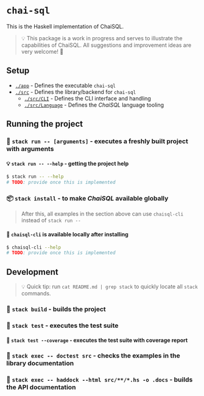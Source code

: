 # `chai-sql`

This is the Haskell implementation of ChaiSQL.

> :bulb: This package is a work in progress and serves to illustrate the
> capabilities of ChaiSQL. All suggestions and improvement ideas
> are very welcome! :dizzy:

## Setup

- [`./app`](./app/) - Defines the executable `chai-sql`
- [`./src`](./src/) - Defines the library/backend for `chai-sql`
  - [`./src/CLI`](./src/CLI/) - Defines the CLI interface and handling
  - [`./src/Language`](./src/Language/) - Defines the *ChaiSQL* language tooling

## Running the project

### 💨 `stack run -- [arguments]` - executes a freshly built project with arguments

#### 💡 `stack run -- --help` - getting the project help

```bash
$ stack run -- --help
# TODO: provide once this is implemented
```

### 📦 `stack install` - to make *ChaiSQL* available globally

> After this, all examples in the section above
> can use `chaisql-cli` instead of `stack run --`

#### 🧰 `chaisql-cli` is available locally after installing

```bash
$ chaisql-cli --help
# TODO: provide once this is implemented
```

## Development

> 💡 Quick tip: run `cat README.md | grep stack` to quickly locate all `stack` commands.

### 🚚 `stack build` - builds the project

### 🧪 `stack test` - executes the test suite

#### 🔬 `stack test --coverage` - executes the test suite with coverage report

### 📝 `stack exec -- doctest src` - checks the examples in the library documentation

### 📔 `stack exec -- haddock --html src/**/*.hs -o .docs` - builds the API documentation
